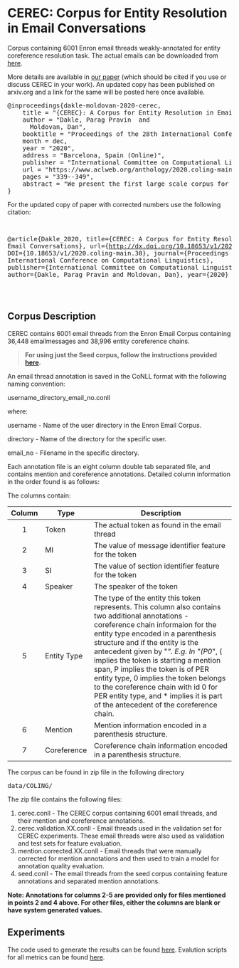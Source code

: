# CEREC: Corpus for Entity Resolution in Email Conversations

Corpus containing 6001 Enron email threads weakly-annotated for entity coreference resolution task. The actual emails can be downloaded from [here](https://www.cs.cmu.edu/~./enron/).

More details are available in [our paper](https://www.aclweb.org/anthology/2020.coling-main.30.pdf) (which should be cited if you use or discuss CEREC in your work). An updated copy has been published on arxiv.org and a link for the same will be posted here once available.

</p>
<div class="highlight highlight-source-shell"><pre>
@inproceedings{dakle-moldovan-2020-cerec,
    title = "{CEREC}: A Corpus for Entity Resolution in Email Conversations",
    author = "Dakle, Parag Pravin  and
      Moldovan, Dan",
    booktitle = "Proceedings of the 28th International Conference on Computational Linguistics",
    month = dec,
    year = "2020",
    address = "Barcelona, Spain (Online)",
    publisher = "International Committee on Computational Linguistics",
    url = "https://www.aclweb.org/anthology/2020.coling-main.30",
    pages = "339--349",
    abstract = "We present the first large scale corpus for entity resolution in email conversations (CEREC). The corpus consists of 6001 email threads from the Enron Email Corpus containing 36,448 email messages and 38,996 entity coreference chains. The annotation is carried out as a two-step process with minimal manual effort. Experiments are carried out for evaluating different features and performance of four baselines on the created corpus. For the task of mention identification and coreference resolution, a best performance of 54.1 F1 is reported, highlighting the room for improvement. An in-depth qualitative and quantitative error analysis is presented to understand the limitations of the baselines considered.",
}
</pre></div>

For the updated copy of paper with corrected numbers use the following citation:

<div class="highlight highlight-source-shell"><pre>

@article{Dakle_2020,
   title={CEREC: A Corpus for Entity Resolution in Email Conversations},
   url={http://dx.doi.org/10.18653/v1/2020.coling-main.30},
   DOI={10.18653/v1/2020.coling-main.30},
   journal={Proceedings of the 28th International Conference on Computational Linguistics},
   publisher={International Committee on Computational Linguistics},
   author={Dakle, Parag Pravin and Moldovan, Dan},
   year={2020}
}

</pre></div>

## Corpus Description

CEREC contains 6001 email threads from the Enron Email Corpus containing 36,448 emailmessages and 38,996 entity coreference chains.

> <strong>For using just the Seed corpus, follow the instructions provided [here](https://github.com/paragdakle/emailcoref/blob/master/data/LREC/).</strong>

An email thread annotation is saved in the CoNLL format with the following naming convention:

username_directory_email_no.conll

where:

username - Name of the user directory in the Enron Email Corpus.

directory - Name of the directory for the specific user.

email_no - Filename in the specific directory.

Each annotation file is an eight column double tab separated file, and contains mention and coreference annotations. Detailed column information in the order found is as follows:

The columns contain:

Column | Type         | Description
:-----:|----------------|--------------------------------------------
1      | Token             | The actual token as found in the email thread
2      | MI             | The value of message identifier feature for the token
3      | SI           | The value of section identifier feature for the token
4      | Speaker           | The speaker of the token
5      | Entity Type        | The type of the entity this token represents. This column also contains two additional annotations - coreference chain informaion for the entity type encoded in a parenthesis structure and if the entity is the antecedent given by "*". E.g. In "(P0*", ( implies the token is starting a mention span, P implies the token is of PER entity type, 0 implies the token belongs to the coreference chain with id 0 for PER entity type, and * implies it is part of the antecedent of the coreference chain.
6      | Mention | Mention information encoded in a parenthesis structure.
7      | Coreference | Coreference chain information encoded in a parenthesis structure.

The corpus can be found in zip file in the following directory <pre>data/COLING/</pre>

The zip file contains the following files:
1. cerec.conll - The CEREC corpus containing 6001 email threads, and their mention and coreference annotations.
2. cerec.validation.XX.conll - Email threads used in the validation set for CEREC experiments. These email threads were also used as validation and test sets for feature evaluation.
3. mention.corrected.XX.conll - Email threads that were manually corrected for mention annotations and then used to train a model for annotation quality evaluation.
4. seed.conll - The email threads from the seed corpus containing feature annotations and separated mention annotations.

<strong>Note: Annotations for columns 2-5 are provided only for files mentioned in points 2 and 4 above. For other files, either the columns are blank or have system generated values.</strong>

## Experiments

The code used to generate the results can be found [here](https://github.com/mandarjoshi90/coref). Evalution scripts for all metrics can be found [here](https://github.com/conll/reference-coreference-scorers).
